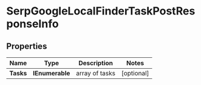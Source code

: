 # SerpGoogleLocalFinderTaskPostResponseInfo


## Properties

| Name | Type | Description | Notes |
|------------ | ------------- | ------------- | -------------|
**Tasks** | **IEnumerable<SerpGoogleLocalFinderTaskPostTaskInfo>** | array of tasks |[optional]|